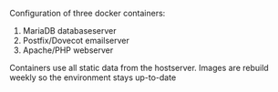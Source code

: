 Configuration of three docker containers:
1. MariaDB databaseserver
2. Postfix/Dovecot emailserver
3. Apache/PHP webserver

Containers use all static data from the hostserver. Images are rebuild weekly so the environment stays up-to-date
